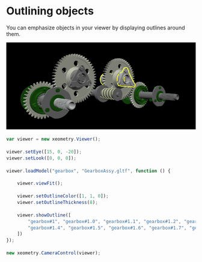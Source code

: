 # Outlining objects

You can emphasize objects in your viewer by displaying outlines around them.

[![](assets/outlining.png)](http://xeolabs.com/xeometry/examples/#effects_outlining)

````javascript
var viewer = new xeometry.Viewer();

viewer.setEye([15, 0, -20]);
viewer.setLook([0, 0, 0]);

viewer.loadModel("gearbox", "GearboxAssy.gltf", function () {

    viewer.viewFit();

    viewer.setOutlineColor([1, 1, 0]);
    viewer.setOutlineThickness(8);

    viewer.showOutline([
        "gearbox#1", "gearbox#1.0", "gearbox#1.1", "gearbox#1.2", "gearbox#1.3",
        "gearbox#1.4", "gearbox#1.5", "gearbox#1.6", "gearbox#1.7", "gearbox#1.8", "gearbox#1.9"
    ])
});

new xeometry.CameraControl(viewer);
````